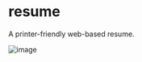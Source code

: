 # resume
A printer-friendly web-based resume.

![image](https://github.com/elfry2/resume/assets/47256917/28903de1-aedc-4588-8010-8105491d6908)

